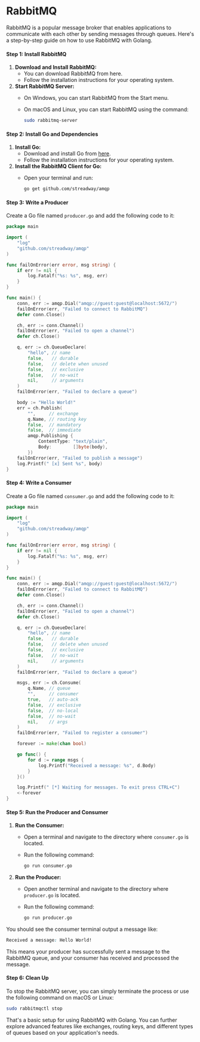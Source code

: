 # RabbitMQ

RabbitMQ is a popular message broker that enables applications to communicate with each other by sending messages through queues. Here's a step-by-step guide on how to use RabbitMQ with Golang.

#### Step 1: Install RabbitMQ

1. **Download and Install RabbitMQ:**
   * You can download RabbitMQ from here.
   * Follow the installation instructions for your operating system.
2. **Start RabbitMQ Server:**
   * On Windows, you can start RabbitMQ from the Start menu.
   *   On macOS and Linux, you can start RabbitMQ using the command:

       ```bash
       sudo rabbitmq-server
       ```

#### Step 2: Install Go and Dependencies

1. **Install Go:**
   * Download and install Go from [here](https://golang.org/dl/).
   * Follow the installation instructions for your operating system.
2. **Install the RabbitMQ Client for Go:**
   *   Open your terminal and run:

       ```bash
       go get github.com/streadway/amqp
       ```

#### Step 3: Write a Producer

Create a Go file named `producer.go` and add the following code to it:

```go
package main

import (
    "log"
    "github.com/streadway/amqp"
)

func failOnError(err error, msg string) {
    if err != nil {
        log.Fatalf("%s: %s", msg, err)
    }
}

func main() {
    conn, err := amqp.Dial("amqp://guest:guest@localhost:5672/")
    failOnError(err, "Failed to connect to RabbitMQ")
    defer conn.Close()

    ch, err := conn.Channel()
    failOnError(err, "Failed to open a channel")
    defer ch.Close()

    q, err := ch.QueueDeclare(
        "hello", // name
        false,   // durable
        false,   // delete when unused
        false,   // exclusive
        false,   // no-wait
        nil,     // arguments
    )
    failOnError(err, "Failed to declare a queue")

    body := "Hello World!"
    err = ch.Publish(
        "",     // exchange
        q.Name, // routing key
        false,  // mandatory
        false,  // immediate
        amqp.Publishing {
            ContentType: "text/plain",
            Body:        []byte(body),
        })
    failOnError(err, "Failed to publish a message")
    log.Printf(" [x] Sent %s", body)
}
```

#### Step 4: Write a Consumer

Create a Go file named `consumer.go` and add the following code to it:

```go
package main

import (
    "log"
    "github.com/streadway/amqp"
)

func failOnError(err error, msg string) {
    if err != nil {
        log.Fatalf("%s: %s", msg, err)
    }
}

func main() {
    conn, err := amqp.Dial("amqp://guest:guest@localhost:5672/")
    failOnError(err, "Failed to connect to RabbitMQ")
    defer conn.Close()

    ch, err := conn.Channel()
    failOnError(err, "Failed to open a channel")
    defer ch.Close()

    q, err := ch.QueueDeclare(
        "hello", // name
        false,   // durable
        false,   // delete when unused
        false,   // exclusive
        false,   // no-wait
        nil,     // arguments
    )
    failOnError(err, "Failed to declare a queue")

    msgs, err := ch.Consume(
        q.Name, // queue
        "",     // consumer
        true,   // auto-ack
        false,  // exclusive
        false,  // no-local
        false,  // no-wait
        nil,    // args
    )
    failOnError(err, "Failed to register a consumer")

    forever := make(chan bool)

    go func() {
        for d := range msgs {
            log.Printf("Received a message: %s", d.Body)
        }
    }()

    log.Printf(" [*] Waiting for messages. To exit press CTRL+C")
    <-forever
}
```

#### Step 5: Run the Producer and Consumer

1. **Run the Consumer:**
   * Open a terminal and navigate to the directory where `consumer.go` is located.
   *   Run the following command:

       ```bash
       go run consumer.go
       ```
2. **Run the Producer:**
   * Open another terminal and navigate to the directory where `producer.go` is located.
   *   Run the following command:

       ```bash
       go run producer.go
       ```

You should see the consumer terminal output a message like:

```css
Received a message: Hello World!
```

This means your producer has successfully sent a message to the RabbitMQ queue, and your consumer has received and processed the message.

#### Step 6: Clean Up

To stop the RabbitMQ server, you can simply terminate the process or use the following command on macOS or Linux:

```bash
sudo rabbitmqctl stop
```

That's a basic setup for using RabbitMQ with Golang. You can further explore advanced features like exchanges, routing keys, and different types of queues based on your application's needs.
